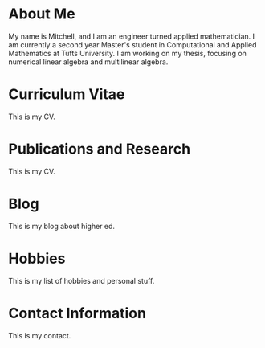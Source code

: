 <html>
<body>
<h1>About Me</h1>
<p>My name is Mitchell, and I am an engineer turned applied mathematician. I am currently a second year Master's student in Computational and Applied Mathematics at Tufts University. I am working on my thesis, focusing on numerical linear algebra and multilinear algebra.</p>
<h1>Curriculum Vitae</h1>
<p>This is my CV.</p>
<h1>Publications and Research</h1>
<p>This is my CV.</p>
<h1>Blog</h1>
<p>This is my blog about higher ed.</p>
<h1>Hobbies</h1>
<p>This is my list of hobbies and personal stuff.</p>
<h1>Contact Information</h1>
<p>This is my contact.</p>
</body>
</html>
